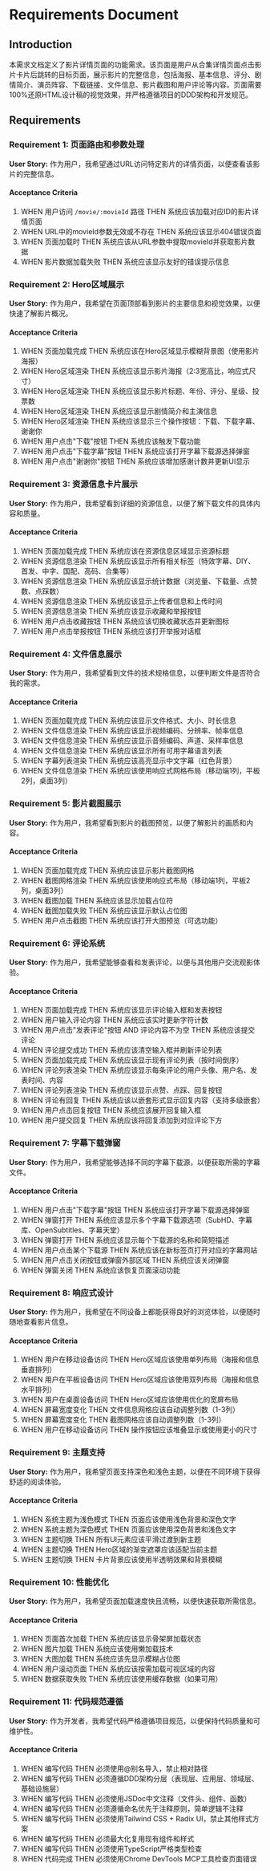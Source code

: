 # Requirements Document

## Introduction

本需求文档定义了影片详情页面的功能需求。该页面是用户从合集详情页面点击影片卡片后跳转的目标页面，展示影片的完整信息，包括海报、基本信息、评分、剧情简介、演员阵容、下载链接、文件信息、影片截图和用户评论等内容。页面需要100%还原HTML设计稿的视觉效果，并严格遵循项目的DDD架构和开发规范。

## Requirements

### Requirement 1: 页面路由和参数处理

**User Story:** 作为用户，我希望通过URL访问特定影片的详情页面，以便查看该影片的完整信息。

#### Acceptance Criteria

1. WHEN 用户访问 `/movie/:movieId` 路径 THEN 系统应该加载对应ID的影片详情页面
2. WHEN URL中的movieId参数无效或不存在 THEN 系统应该显示404错误页面
3. WHEN 页面加载时 THEN 系统应该从URL参数中提取movieId并获取影片数据
4. WHEN 影片数据加载失败 THEN 系统应该显示友好的错误提示信息

### Requirement 2: Hero区域展示

**User Story:** 作为用户，我希望在页面顶部看到影片的主要信息和视觉效果，以便快速了解影片概况。

#### Acceptance Criteria

1. WHEN 页面加载完成 THEN 系统应该在Hero区域显示模糊背景图（使用影片海报）
2. WHEN Hero区域渲染 THEN 系统应该显示影片海报（2:3宽高比，响应式尺寸）
3. WHEN Hero区域渲染 THEN 系统应该显示影片标题、年份、评分、星级、投票数
4. WHEN Hero区域渲染 THEN 系统应该显示剧情简介和主演信息
5. WHEN Hero区域渲染 THEN 系统应该显示三个操作按钮：下载、下载字幕、谢谢你
6. WHEN 用户点击"下载"按钮 THEN 系统应该触发下载功能
7. WHEN 用户点击"下载字幕"按钮 THEN 系统应该打开字幕下载源选择弹窗
8. WHEN 用户点击"谢谢你"按钮 THEN 系统应该增加感谢计数并更新UI显示

### Requirement 3: 资源信息卡片展示

**User Story:** 作为用户，我希望看到详细的资源信息，以便了解下载文件的具体内容和质量。

#### Acceptance Criteria

1. WHEN 页面加载完成 THEN 系统应该在资源信息区域显示资源标题
2. WHEN 资源信息渲染 THEN 系统应该显示所有相关标签（特效字幕、DIY、首发、中字、国配、高码、合集等）
3. WHEN 资源信息渲染 THEN 系统应该显示统计数据（浏览量、下载量、点赞数、点踩数）
4. WHEN 资源信息渲染 THEN 系统应该显示上传者信息和上传时间
5. WHEN 资源信息渲染 THEN 系统应该显示收藏和举报按钮
6. WHEN 用户点击收藏按钮 THEN 系统应该切换收藏状态并更新图标
7. WHEN 用户点击举报按钮 THEN 系统应该打开举报对话框

### Requirement 4: 文件信息展示

**User Story:** 作为用户，我希望看到文件的技术规格信息，以便判断文件是否符合我的需求。

#### Acceptance Criteria

1. WHEN 页面加载完成 THEN 系统应该显示文件格式、大小、时长信息
2. WHEN 文件信息渲染 THEN 系统应该显示视频编码、分辨率、帧率信息
3. WHEN 文件信息渲染 THEN 系统应该显示音频编码、声道、采样率信息
4. WHEN 文件信息渲染 THEN 系统应该显示所有可用字幕语言列表
5. WHEN 字幕列表渲染 THEN 系统应该高亮显示中文字幕（红色背景）
6. WHEN 文件信息渲染 THEN 系统应该使用响应式网格布局（移动端1列，平板2列，桌面3列）

### Requirement 5: 影片截图展示

**User Story:** 作为用户，我希望看到影片的截图预览，以便了解影片的画质和内容。

#### Acceptance Criteria

1. WHEN 页面加载完成 THEN 系统应该显示影片截图网格
2. WHEN 截图网格渲染 THEN 系统应该使用响应式布局（移动端1列，平板2列，桌面3列）
3. WHEN 截图加载 THEN 系统应该显示加载占位符
4. WHEN 截图加载失败 THEN 系统应该显示默认占位图
5. WHEN 用户点击截图 THEN 系统应该打开大图预览（可选功能）

### Requirement 6: 评论系统

**User Story:** 作为用户，我希望能够查看和发表评论，以便与其他用户交流观影体验。

#### Acceptance Criteria

1. WHEN 页面加载完成 THEN 系统应该显示评论输入框和发表按钮
2. WHEN 用户输入评论内容 THEN 系统应该实时更新字符计数
3. WHEN 用户点击"发表评论"按钮 AND 评论内容不为空 THEN 系统应该提交评论
4. WHEN 评论提交成功 THEN 系统应该清空输入框并刷新评论列表
5. WHEN 页面加载完成 THEN 系统应该显示现有评论列表（按时间倒序）
6. WHEN 评论列表渲染 THEN 系统应该显示每条评论的用户头像、用户名、发表时间、内容
7. WHEN 评论列表渲染 THEN 系统应该显示点赞、点踩、回复按钮
8. WHEN 评论有回复 THEN 系统应该以嵌套形式显示回复内容（支持多级嵌套）
9. WHEN 用户点击回复按钮 THEN 系统应该展开回复输入框
10. WHEN 用户提交回复 THEN 系统应该将回复添加到对应评论下方

### Requirement 7: 字幕下载弹窗

**User Story:** 作为用户，我希望能够选择不同的字幕下载源，以便获取所需的字幕文件。

#### Acceptance Criteria

1. WHEN 用户点击"下载字幕"按钮 THEN 系统应该打开字幕下载源选择弹窗
2. WHEN 弹窗打开 THEN 系统应该显示多个字幕下载源选项（SubHD、字幕库、OpenSubtitles、字幕天堂）
3. WHEN 弹窗打开 THEN 系统应该显示每个下载源的名称和简短描述
4. WHEN 用户点击某个下载源 THEN 系统应该在新标签页打开对应的字幕网站
5. WHEN 用户点击关闭按钮或弹窗外部区域 THEN 系统应该关闭弹窗
6. WHEN 弹窗关闭 THEN 系统应该恢复页面滚动功能

### Requirement 8: 响应式设计

**User Story:** 作为用户，我希望在不同设备上都能获得良好的浏览体验，以便随时随地查看影片信息。

#### Acceptance Criteria

1. WHEN 用户在移动设备访问 THEN Hero区域应该使用单列布局（海报和信息垂直排列）
2. WHEN 用户在平板设备访问 THEN Hero区域应该使用双列布局（海报和信息水平排列）
3. WHEN 用户在桌面设备访问 THEN Hero区域应该使用优化的宽屏布局
4. WHEN 屏幕宽度变化 THEN 文件信息网格应该自动调整列数（1-3列）
5. WHEN 屏幕宽度变化 THEN 截图网格应该自动调整列数（1-3列）
6. WHEN 用户在移动设备访问 THEN 操作按钮应该堆叠显示或使用更小的尺寸

### Requirement 9: 主题支持

**User Story:** 作为用户，我希望页面支持深色和浅色主题，以便在不同环境下获得舒适的阅读体验。

#### Acceptance Criteria

1. WHEN 系统主题为浅色模式 THEN 页面应该使用浅色背景和深色文字
2. WHEN 系统主题为深色模式 THEN 页面应该使用深色背景和浅色文字
3. WHEN 主题切换 THEN 所有UI元素应该平滑过渡到新主题
4. WHEN 主题切换 THEN Hero区域的渐变遮罩应该适配当前主题
5. WHEN 主题切换 THEN 卡片背景应该使用半透明效果和背景模糊

### Requirement 10: 性能优化

**User Story:** 作为用户，我希望页面加载速度快且流畅，以便快速获取所需信息。

#### Acceptance Criteria

1. WHEN 页面首次加载 THEN 系统应该显示骨架屏加载状态
2. WHEN 图片加载 THEN 系统应该使用懒加载技术
3. WHEN 大图加载 THEN 系统应该先显示模糊占位图
4. WHEN 用户滚动页面 THEN 系统应该按需加载可视区域的内容
5. WHEN 数据获取失败 THEN 系统应该使用缓存数据（如果可用）

### Requirement 11: 代码规范遵循

**User Story:** 作为开发者，我希望代码严格遵循项目规范，以便保持代码质量和可维护性。

#### Acceptance Criteria

1. WHEN 编写代码 THEN 必须使用@别名导入，禁止相对路径
2. WHEN 编写代码 THEN 必须遵循DDD架构分层（表现层、应用层、领域层、基础设施层）
3. WHEN 编写代码 THEN 必须使用JSDoc中文注释（文件头、组件、函数）
4. WHEN 编写代码 THEN 必须遵循命名优先于注释原则，简单逻辑不注释
5. WHEN 编写代码 THEN 必须使用Tailwind CSS + Radix UI，禁止其他样式方案
6. WHEN 编写代码 THEN 必须最大化复用现有组件和样式
7. WHEN 编写代码 THEN 必须使用TypeScript严格类型检查
8. WHEN 代码完成 THEN 必须使用Chrome DevTools MCP工具检查页面错误
